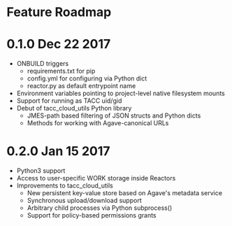 # Feature Roadmap

# 0.1.0 Dec 22 2017

* ONBUILD triggers
    * requirements.txt for pip
    * config.yml for configuring via Python dict
    * reactor.py as default entrypoint name
* Environment variables pointing to project-level native filesystem mounts
* Support for running as TACC uid/gid
* Debut of tacc_cloud_utils Python library
    * JMES-path based filtering of JSON structs and Python dicts
    * Methods for working with Agave-canonical URLs

# 0.2.0 Jan 15 2017

* Python3 support
* Access to user-specific WORK storage inside Reactors
* Improvements to tacc_cloud_utils
    * New persistent key-value store based on Agave's metadata service
    * Synchronous upload/download support
    * Arbitrary child processes via Python subprocess()
    * Support for policy-based permissions grants
